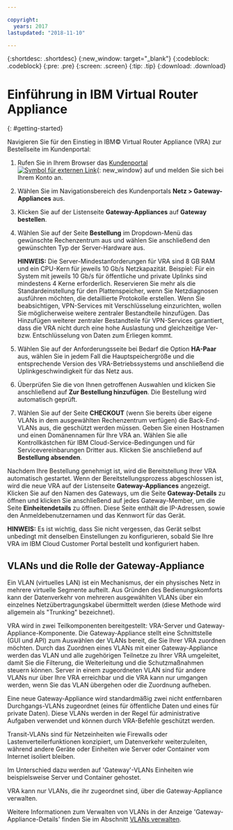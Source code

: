 ```yaml
---

copyright:
  years: 2017
lastupdated: "2018-11-10"

---
```


{:shortdesc: .shortdesc}
{:new_window: target="_blank"}
{:codeblock: .codeblock}
{:pre: .pre}
{:screen: .screen}
{:tip: .tip}
{:download: .download}


# Einführung in IBM Virtual Router Appliance
{: #getting-started}

Navigieren Sie für den Einstieg in IBM© Virtual Router Appliance (VRA) zur Bestellseite im Kundenportal:

1. Rufen Sie in Ihrem Browser das [Kundenportal ![Symbol für externen Link](../../icons/launch-glyph.svg "Symbol für externen Link")](https://control.softlayer.com/){: new_window} auf und melden Sie sich bei Ihrem Konto an.
2. Wählen Sie im Navigationsbereich des Kundenportals **Netz > Gateway-Appliances** aus.
3. Klicken Sie auf der Listenseite **Gateway-Appliances** auf **Gateway bestellen**.
4. Wählen Sie auf der Seite **Bestellung** im Dropdown-Menü das gewünschte Rechenzentrum aus und wählen Sie anschließend den gewünschten Typ der Server-Hardware aus.

    **HINWEIS:** Die Server-Mindestanforderungen für VRA sind 8 GB RAM und ein CPU-Kern für jeweils 10 Gb/s Netzkapazität. Beispiel: Für ein System mit jeweils 10 Gb/s für öffentliche und private Uplinks sind mindestens 4 Kerne erforderlich. Reservieren Sie mehr als die Standardeinstellung für den Plattenspeicher, wenn Sie Netzdiagnosen ausführen möchten, die detaillierte Protokolle erstellen. Wenn Sie beabsichtigen, VPN-Services mit Verschlüsselung einzurichten, wollen Sie möglicherweise weitere zentraler Bestandteile hinzufügen. Das Hinzufügen weiterer zentraler Bestandteile für VPN-Services garantiert, dass die VRA nicht durch eine hohe Auslastung und gleichzeitige Ver- bzw. Entschlüsselung von Daten zum Erliegen kommt.

5. Wählen Sie auf der Anforderungsseite bei Bedarf die Option **HA-Paar** aus, wählen Sie in jedem Fall die Hauptspeichergröße und die entsprechende Version des VRA-Betriebssystems und anschließend die Uplinkgeschwindigkeit für das Netz aus.

6. Überprüfen Sie die von Ihnen getroffenen Auswahlen und klicken Sie anschließend auf **Zur Bestellung hinzufügen**. Die Bestellung wird automatisch geprüft.
7. Wählen Sie auf der Seite **CHECKOUT** (wenn Sie bereits über eigene VLANs in dem ausgewählten Rechenzentrum verfügen) die Back-End-VLANs aus, die geschützt werden müssen. Geben Sie einen Hostnamen und einen Domänennamen für Ihre VRA an. Wählen Sie alle Kontrollkästchen für IBM Cloud-Service-Bedingungen und für Servicevereinbarungen Dritter aus. Klicken Sie anschließend auf **Bestellung absenden**.

Nachdem Ihre Bestellung genehmigt ist, wird die Bereitstellung Ihrer VRA automatisch gestartet. Wenn der Bereitstellungsprozess abgeschlossen ist, wird die neue VRA auf der Listenseite **Gateway-Appliances** angezeigt. Klicken Sie auf den Namen des Gateways, um die Seite **Gateway-Details** zu öffnen und klicken Sie anschließend auf jedes Gateway-Member, um die Seite **Einheitendetails** zu öffnen. Diese Seite enthält die IP-Adressen, sowie den Anmeldebenutzernamen und das Kennwort für das Gerät.  

**HINWEIS:** Es ist wichtig, dass Sie nicht vergessen, das Gerät selbst unbedingt mit denselben Einstellungen zu konfigurieren, sobald Sie Ihre VRA im IBM Cloud Customer Portal bestellt und konfiguriert haben.

## VLANs und die Rolle der Gateway-Appliance
Ein VLAN (virtuelles LAN) ist ein Mechanismus, der ein physisches Netz in mehrere virtuelle Segmente aufteilt. Aus Gründen des Bedienungskomforts kann der Datenverkehr von mehreren ausgewählten VLANs über ein einzelnes Netzübertragungskabel übermittelt werden (diese Methode wird allgemein als "Trunking" bezeichnet).

VRA wird in zwei Teilkomponenten bereitgestellt: VRA-Server und Gateway-Appliance-Komponente. Die Gateway-Appliance stellt eine Schnittstelle (GUI und API) zum Auswählen der VLANs bereit, die Sie Ihrer VRA zuordnen möchten. Durch das Zuordnen eines VLANs mit einer Gateway-Appliance werden das VLAN und alle zugehörigen Teilnetze zu Ihrer VRA umgeleitet, damit Sie die Filterung, die Weiterleitung und die Schutzmaßnahmen steuern können. Server in einem zugeordneten VLAN sind für andere VLANs nur über Ihre VRA erreichbar und die VRA kann nur umgangen werden, wenn Sie das VLAN übergehen oder die Zuordnung aufheben.

Eine neue Gateway-Appliance wird standardmäßig zwei nicht entfernbaren Durchgangs-VLANs zugeordnet (eines für öffentliche Daten und eines für private Daten). Diese VLANs werden in der Regel für administrative Aufgaben verwendet und können durch VRA-Befehle geschützt werden.

Transit-VLANs sind für Netzeinheiten wie Firewalls oder Lastenverteilerfunktionen konzipiert, um Datenverkehr weiterzuleiten, während andere Geräte oder Einheiten wie Server oder Container vom Internet isoliert bleiben.

Im Unterschied dazu werden auf 'Gateway'-VLANs Einheiten wie beispielsweise Server und Container gehostet.

VRA kann nur VLANs, die ihr zugeordnet sind, über die Gateway-Appliance verwalten.

Weitere Informationen zum Verwalten von VLANs in der Anzeige 'Gateway-Appliance-Details' finden Sie im Abschnitt [VLANs verwalten](/docs/infrastructure/virtual-router-appliance?topic=virtual-router-appliance-managing-your-vlans).
